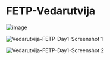 # FETP-Vedarutvija



![image](https://github.com/Vedarutvija/FETP-Vedarutvija/assets/52282654/8731fe61-17f1-40af-b2c4-d4ca66307373)



![Vedarutvija-FETP-Day1-Screenshot 1](https://github.com/Vedarutvija/FETP-Vedarutvija/assets/52282654/9d747372-be9e-4916-a83c-1e63e0d41b1b)




![Vedarutvija-FETP-Day1-Screenshot 2](https://github.com/Vedarutvija/FETP-Vedarutvija/assets/52282654/e45ece93-b7f7-4699-8b16-916a06dd8480)
